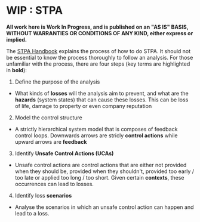# WIP : STPA

**All work here is Work In Progress, and is published on an "AS IS" BASIS,
WITHOUT WARRANTIES OR CONDITIONS OF ANY KIND, either express or implied.**

The [STPA Handbook](http://psas.scripts.mit.edu/home/materials/) explains the process of how to do STPA. It should not be essential to know the process thoroughly to follow an analysis. For those unfamiliar with the process, there are four steps (key terms are highlighted in **bold**):

1. Define the purpose of the analysis
  - What kinds of **losses** will the analysis aim to prevent, and what are the **hazards** (system states) that can cause these losses. This can be loss of life, damage to property or even company reputation
2. Model the control structure
  - A strictly hierarchical system model that is composes of feedback control loops. Downwards arrows are stricly **control actions** while upward arrows are **feedback**
3. Identify **Unsafe Control Actions (UCAs)**
  - Unsafe control actions are control actions that are either not provided when they should be, provided when they shouldn't, provided too early / too late or applied too long / too short. Given certain **contexts**, these occurrences can lead to losses.
4. Identify loss **scenarios**
  - Analyse the scenarios in which an unsafe control action can happen and lead to a loss.
  
